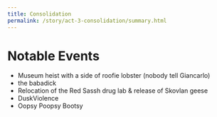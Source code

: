 ```yaml
---
title: Consolidation
permalink: /story/act-3-consolidation/summary.html
---
```


# Notable Events

* Museum heist with a side of roofie lobster (nobody tell Giancarlo)
* the babadick
* Relocation of the Red Sassh drug lab & release of Skovlan geese
* DuskViolence
* Oopsy Poopsy Bootsy
